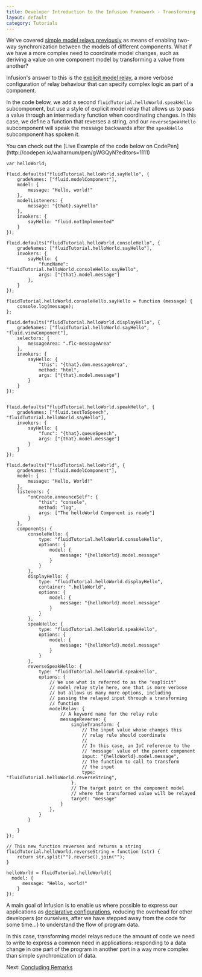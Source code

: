 ```yaml
---
title: Developer Introduction to the Infusion Framework - Transforming Model Relays
layout: default
category: Tutorials
---
```


We've covered [simple model relays previously](DeveloperIntroductionToInfusionFramework-SubcomponentsAndModelRelaying.html) as means of enabling two-way synchronization between the models of different components. What if we have a more complex need to coordinate model changes, such as deriving a value on one component model by transforming a value from another?

Infusion's answer to this is the [explicit model relay](../ModelRelay.html#explicit-model-relay-style), a more verbose configuration of relay behaviour that can specify complex logic as part of a component.

In the code below, we add a second `fluidTutorial.helloWorld.speakHello` subcomponent, but use a style of explicit model relay that allows us to pass a value through an intermediary function when coordinating changes. In this case, we define a function that reverses a string, and our `reverseSpeakHello` subcomponent will speak the message backwards after the `speakHello` subcomponent has spoken it.

<div class="infusion-docs-note">You can check out the [Live Example of the code below on CodePen](http://codepen.io/waharnum/pen/gWGQyN?editors=1111)</div>

```
var helloWorld;

fluid.defaults("fluidTutorial.helloWorld.sayHello", {
    gradeNames: ["fluid.modelComponent"],
    model: {
        message: "Hello, world!"
    },
    modelListeners: {
        message: "{that}.sayHello"
    },
    invokers: {
        sayHello: "fluid.notImplemented"
    }
});

fluid.defaults("fluidTutorial.helloWorld.consoleHello", {
    gradeNames: ["fluidTutorial.helloWorld.sayHello"],    
    invokers: {
        sayHello: {
            "funcName": "fluidTutorial.helloWorld.consoleHello.sayHello",
            args: ["{that}.model.message"]
        },
    }
});

fluidTutorial.helloWorld.consoleHello.sayHello = function (message) {
    console.log(message);
};

fluid.defaults("fluidTutorial.helloWorld.displayHello", {
    gradeNames: ["fluidTutorial.helloWorld.sayHello", "fluid.viewComponent"],
    selectors: {
        messageArea: ".flc-messageArea"
    },
    invokers: {
        sayHello: {
            "this": "{that}.dom.messageArea",
            method: "html",
            args: ["{that}.model.message"]
        }
    }
});


fluid.defaults("fluidTutorial.helloWorld.speakHello", {
    gradeNames: ["fluid.textToSpeech", "fluidTutorial.helloWorld.sayHello"],
    invokers: {
        sayHello: {
            "func": "{that}.queueSpeech",
            args: ["{that}.model.message"]
        }
    }
});

fluid.defaults("fluidTutorial.helloWorld", {
    gradeNames: ["fluid.modelComponent"],
    model: {
        message: "Hello, World!"
    },
    listeners: {
        "onCreate.announceSelf": {
            "this": "console",
            method: "log",
            args: ["The helloWorld Component is ready"]
        }
    },
    components: {
        consoleHello: {
            type: "fluidTutorial.helloWorld.consoleHello",
            options: {
                model: {
                    message: "{helloWorld}.model.message"
                }
            }
        },
        displayHello: {
            type: "fluidTutorial.helloWorld.displayHello",
            container: ".helloWorld",
            options: {
                model: {
                    message: "{helloWorld}.model.message"
                }
            }
        },
        speakHello: {
            type: "fluidTutorial.helloWorld.speakHello",
            options: {
                model: {
                    message: "{helloWorld}.model.message"
                }
            }
        },
        reverseSpeakHello: {
            type: "fluidTutorial.helloWorld.speakHello",
            options: {
                // We use what is referred to as the "explicit"
                // model relay style here, one that is more verbose
                // but allows us many more options, including
                // passing the relayed input through a transforming
                // function
                modelRelay: {
                    // A keyword name for the relay rule
                    messageReverse: {
                        singleTransform: {
                            // The input value whose changes this
                            // relay rule should coordinate
                            //
                            // In this case, an IoC reference to the
                            // 'message' value of the parent component
                            input: "{helloWorld}.model.message",
                            // The function to call to transform
                            // the input
                            type: "fluidTutorial.helloWorld.reverseString",
                        },
                        // The target point on the component model
                        // where the transformed value will be relayed
                        target: "message"
                    }
                },
            }
        }

    }
});

// This new function reverses and returns a string
fluidTutorial.helloWorld.reverseString = function (str) {
    return str.split("").reverse().join("");
}

helloWorld = fluidTutorial.helloWorld({
  model: {
      message: "Hello, world!"
    }
});
```

A main goal of Infusion is to enable us where possible to express our applications as [declarative configurations](../FrameworkConcepts.html#declarative-configuration), reducing the overhead for other developers (or ourselves, after we have stepped away from the code for some time...) to understand the flow of program data.

In this case, transforming model relays reduce the amount of code we need to write to express a common need in applications: responding to a data change in one part of the program in another part in a way more complex than simple synchronization of data.

Next: [Concluding Remarks](DeveloperIntroductionToInfusionFramework-ConcludingRemarks.html)
